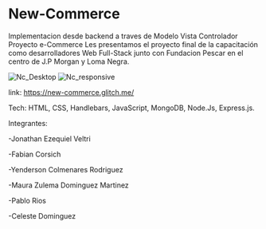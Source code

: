 # New-Commerce
Implementacion desde backend a traves de Modelo Vista Controlador
Proyecto e-Commerce
Les presentamos el proyecto final de la capacitación como desarrolladores Web Full-Stack junto con Fundacion Pescar en el centro de J.P Morgan y Loma Negra.

![Nc_Desktop](https://user-images.githubusercontent.com/91692179/188145484-bffacbad-61a7-410e-bedb-78ffe7a24034.png)
![Nc_responsive](https://user-images.githubusercontent.com/91692179/188145529-c7043c95-a2c5-4eee-88ea-419fb5a9d19a.png)


link: https://new-commerce.glitch.me/

Tech:
HTML,
CSS,
Handlebars,
JavaScript,
MongoDB,
Node.Js,
Express.js.



Integrantes:

-Jonathan Ezequiel Veltri

-Fabian Corsich

-Yenderson Colmenares Rodriguez

-Maura Zulema Dominguez Martinez

-Pablo Rios

-Celeste Dominguez
